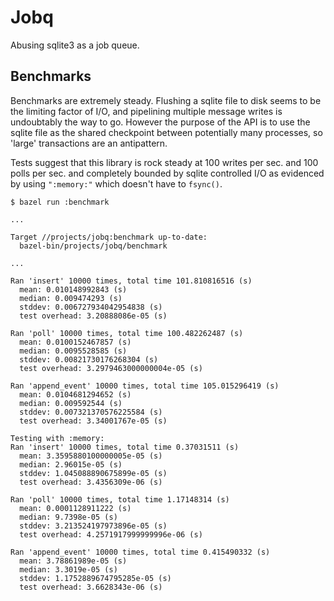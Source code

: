 # Jobq

Abusing sqlite3 as a job queue.

## Benchmarks

Benchmarks are extremely steady.
Flushing a sqlite file to disk seems to be the limiting factor of I/O, and pipelining multiple message writes is undoubtably the way to go.
However the purpose of the API is to use the sqlite file as the shared checkpoint between potentially many processes, so 'large' transactions are an antipattern.

Tests suggest that this library is rock steady at 100 writes per sec. and 100 polls per sec. and completely bounded by sqlite controlled I/O as evidenced by using `":memory:"` which doesn't have to `fsync()`.

``` shell
$ bazel run :benchmark

...

Target //projects/jobq:benchmark up-to-date:
  bazel-bin/projects/jobq/benchmark

...

Ran 'insert' 10000 times, total time 101.810816516 (s)
  mean: 0.010148992843 (s)
  median: 0.009474293 (s)
  stddev: 0.006727934042954838 (s)
  test overhead: 3.20888086e-05 (s)

Ran 'poll' 10000 times, total time 100.482262487 (s)
  mean: 0.0100152467857 (s)
  median: 0.0095528585 (s)
  stddev: 0.00821730176268304 (s)
  test overhead: 3.2979463000000004e-05 (s)

Ran 'append_event' 10000 times, total time 105.015296419 (s)
  mean: 0.0104681294652 (s)
  median: 0.009592544 (s)
  stddev: 0.007321370576225584 (s)
  test overhead: 3.34001767e-05 (s)

Testing with :memory:
Ran 'insert' 10000 times, total time 0.37031511 (s)
  mean: 3.3595880100000005e-05 (s)
  median: 2.96015e-05 (s)
  stddev: 1.045088890675899e-05 (s)
  test overhead: 3.4356309e-06 (s)

Ran 'poll' 10000 times, total time 1.17148314 (s)
  mean: 0.0001128911222 (s)
  median: 9.7398e-05 (s)
  stddev: 3.213524197973896e-05 (s)
  test overhead: 4.2571917999999996e-06 (s)

Ran 'append_event' 10000 times, total time 0.415490332 (s)
  mean: 3.78861989e-05 (s)
  median: 3.3019e-05 (s)
  stddev: 1.1752889674795285e-05 (s)
  test overhead: 3.6628343e-06 (s)
```
